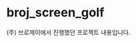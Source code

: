 # broj_screen_golf
(주) 브로제이에서 진행했던 프로젝트 내용입니다.
<a href="https://stream-chopper-e5d.notion.site/ICT-BROJ-b2403f4da4b343c3a05026cee6746d58?pvs=4">
</a>
